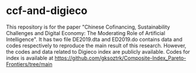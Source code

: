 # ccf-and-digieco
This repository is for the paper "Chinese Cofinancing, Sustainability Challenges and Digital Economy: The Moderating Role of Artificial Intelligence". It has two file DE2019.dta and ED2019.do contains data and codes respectively to reproduce the main result of this research. However, the codes and data related to Digieco index are publicly available. Codes for index is available at https://github.com/gksoztrk/Composite-Index_Pareto-Frontiers/tree/main 
